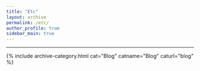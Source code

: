 ```yaml
---
title: "Etc"
layout: archive
permalink: /etc/
author_profile: true
sidebar_main: true
---
```


***
<!--노가다를 해야겠다... -->
{% include archive-category.html cat="Blog" catname="Blog" caturl="blog" %}
